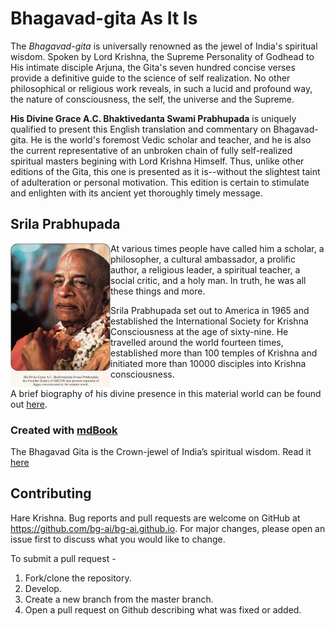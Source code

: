 # Bhagavad-gita As It Is
The *Bhagavad-gita* is universally renowned as the jewel of India's spiritual wisdom. Spoken by Lord Krishna, the Supreme Personality of Godhead to His intimate disciple Arjuna, the Gita's seven hundred concise verses provide a definitive guide to the science of self realization. No other philosophical or religious work reveals, in such a lucid and profound way, the nature of consciousness, the self, the universe and the Supreme. 

**His Divine Grace A.C. Bhaktivedanta Swami Prabhupada** is uniquely qualified to present this English translation and commentary on Bhagavad-gita. He is the world's foremost Vedic scholar and teacher, and he is also the current representative of an unbroken chain of fully self-realized spiritual masters begining with Lord Krishna Himself. Thus, unlike other editions of the Gita, this one is presented as it is--without the slightest taint of adulteration or personal motivation. This edition is certain to stimulate and enlighten with its ancient yet thoroughly timely message.

## Srila Prabhupada
<img align="left" width="160" height="230" src="sriprabhupada.png">

At various times people have called him a scholar, a philosopher, a cultural ambassador, a prolific author, a religious leader, a spiritual teacher, a social critic, and a holy man. In truth, he was all these things and more.

Srila Prabhupada set out to America in 1965 and established the International Society for Krishna Consciousness at the age of sixty-nine. He travelled around the world fourteen times, established more than 100 temples of Krishna and initiated more than 10000 disciples into Krishna consciousness.

A brief biography of his divine presence in this material world can be found out [here](https://krishna.org/srila-prabhupada-a-brief-biography/).


### Created with [mdBook](https://github.com/rust-lang-nursery/mdBook)
The Bhagavad Gita is the Crown-jewel of India’s spiritual wisdom. Read it [here](https://bg-ai.github.io/)

## Contributing
Hare Krishna. Bug reports and pull requests are welcome on GitHub at https://github.com/bg-ai/bg-ai.github.io. For major changes, please open an issue first to discuss what you would like to change.

To submit a pull request -

1. Fork/clone the repository.
2. Develop.
3. Create a new branch from the master branch.
4. Open a pull request on Github describing what was fixed or added.
